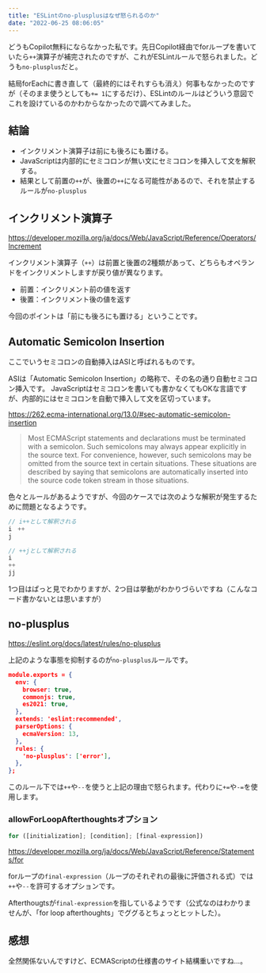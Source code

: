 ```yaml
---
title: "ESLintのno-plusplusはなぜ怒られるのか"
date: "2022-06-25 08:06:05"
---
```


どうもCopilot無料にならなかった私です。先日Copilot経由でforループを書いていたら`++`演算子が補完されたのですが、これがESLintルールで怒られました。どうも`no-plusplus`だと。

結局forEachに書き直して（最終的にはそれすらも消え）何事もなかったのですが（そのまま使うとしても`+= 1`にするだけ）、ESLintのルールはどういう意図でこれを設けているのかわからなかったので調べてみました。

## 結論

- インクリメント演算子は前にも後ろにも置ける。
- JavaScriptは内部的にセミコロンが無い文にセミコロンを挿入して文を解釈する。
- 結果として前置の`++`が、後置の`++`になる可能性があるので、それを禁止するルールが`no-plusplus`

## インクリメント演算子

https://developer.mozilla.org/ja/docs/Web/JavaScript/Reference/Operators/Increment

インクリメント演算子（`++`）は前置と後置の2種類があって、どちらもオペランドをインクリメントしますが戻り値が異なります。

- 前置：インクリメント前の値を返す
- 後置：インクリメント後の値を返す

今回のポイントは「前にも後ろにも置ける」ということです。

## Automatic Semicolon Insertion

ここでいうセミコロンの自動挿入はASIと呼ばれるものです。

ASIは「Automatic Semicolon Insertion」の略称で、その名の通り自動セミコロン挿入です。
JavaScriptはセミコロンを書いても書かなくてもOKな言語ですが、内部的にはセミコロンを自動で挿入して文を区切っています。

https://262.ecma-international.org/13.0/#sec-automatic-semicolon-insertion

> Most ECMAScript statements and declarations must be terminated with a semicolon. Such semicolons may always appear explicitly in the source text. For convenience, however, such semicolons may be omitted from the source text in certain situations. These situations are described by saying that semicolons are automatically inserted into the source code token stream in those situations.

色々とルールがあるようですが、今回のケースでは次のような解釈が発生するために問題となるようです。

```javascript
// i++として解釈される
i　++
j

// ++jとして解釈される
i
++
jj
```

1つ目はぱっと見でわかりますが、2つ目は挙動がわかりづらいですね（こんなコード書かないとは思いますが）

## no-plusplus

https://eslint.org/docs/latest/rules/no-plusplus

上記のような事態を抑制するのが`no-plusplus`ルールです。

```json
module.exports = {
  env: {
    browser: true,
    commonjs: true,
    es2021: true,
  },
  extends: 'eslint:recommended',
  parserOptions: {
    ecmaVersion: 13,
  },
  rules: {
    'no-plusplus': ['error'],
  },
};
```

このルール下では`++`や`--`を使うと上記の理由で怒られます。代わりに`+=`や`-=`を使用します。

### allowForLoopAfterthoughtsオプション

```javascript
for ([initialization]; [condition]; [final-expression])
```

https://developer.mozilla.org/ja/docs/Web/JavaScript/Reference/Statements/for

forループの`final-expression`（ループのそれぞれの最後に評価される式）では`++`や`--`を許可するオプションです。

Afterthougtsが`final-expression`を指しているようです（公式なのはわかりませんが、「for loop afterthoughts」でググるとちょっとヒットした）。

## 感想

全然関係ないんですけど、ECMAScriptの仕様書のサイト結構重いですね...。
